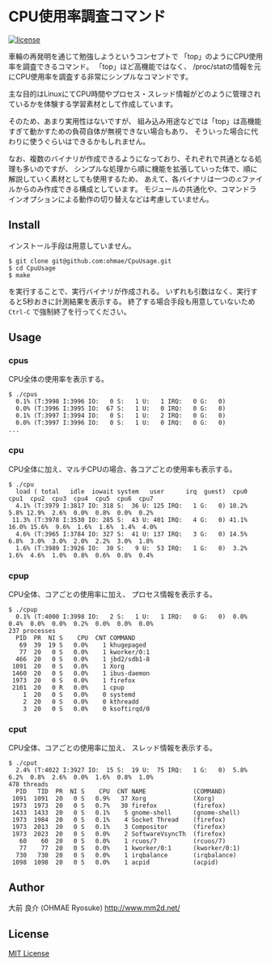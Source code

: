 # CPU使用率調査コマンド
[![license](https://img.shields.io/github/license/mashape/apistatus.svg)](./LICENSE)

車輪の再発明を通じて勉強しようというコンセプトで
「top」のようにCPU使用率を調査できるコマンド。
「top」ほど高機能ではなく、
/proc/statの情報を元にCPU使用率を調査する非常にシンプルなコマンドです。

主な目的はLinuxにてCPU時間やプロセス・スレッド情報がどのように管理されているかを体験する学習素材として作成しています。

そのため、あまり実用性はないですが、
組み込み用途などでは「top」は高機能すぎて動かすための負荷自体が無視できない場合もあり、
そういった場合に代わりに使うぐらいはできるかもしれません。

なお、複数のバイナリが作成できるようになっており、それぞれで共通となる処理も多いのですが、
シンプルな処理から順に機能を拡張していった体で、順に解説していく素材としても使用するため、
あえて、各バイナリは一つの.cファイルからのみ作成できる構成としています。
モジュールの共通化や、コマンドラインオプションによる動作の切り替えなどは考慮していません。

## Install
インストール手段は用意していません。

```
$ git clone git@github.com:ohmae/CpuUsage.git
$ cd CpuUsage
$ make
```
を実行することで、実行バイナリが作成される。
いずれも引数はなく、実行すると5秒おきに計測結果を表示する。
終了する場合手段も用意していないため `Ctrl-C` で強制終了を行ってください。

## Usage
### cpus
CPU全体の使用率を表示する。
```
$ ./cpus
  0.1% (T:3998 I:3996 IO:   0 S:   1 U:   1 IRQ:   0 G:   0)
  0.0% (T:3996 I:3995 IO:  67 S:   1 U:   0 IRQ:   0 G:   0)
  0.1% (T:3997 I:3994 IO:   0 S:   1 U:   2 IRQ:   0 G:   0)
  0.0% (T:3997 I:3996 IO:   0 S:   1 U:   0 IRQ:   0 G:   0)
...
```

### cpu
CPU全体に加え、マルチCPUの場合、各コアごとの使用率も表示する。

```
$ ./cpu
  load ( total   idle  iowait system   user      irq  guest)  cpu0  cpu1  cpu2  cpu3  cpu4  cpu5  cpu6  cpu7
  4.1% (T:3979 I:3817 IO: 318 S:  36 U: 125 IRQ:   1 G:   0) 10.2%  5.8% 12.9%  2.6%  0.0%  0.8%  0.0%  0.2%
 11.3% (T:3978 I:3530 IO: 285 S:  43 U: 401 IRQ:   4 G:   0) 41.1% 16.0% 15.6%  9.6%  1.6%  1.6%  1.4%  4.0%
  4.6% (T:3965 I:3784 IO: 327 S:  41 U: 137 IRQ:   3 G:   0) 14.5%  6.8%  3.0%  3.0%  2.0%  2.2%  3.0%  1.8%
  1.6% (T:3989 I:3926 IO:  30 S:   9 U:  53 IRQ:   1 G:   0)  3.2%  1.6%  4.6%  1.0%  0.8%  0.6%  0.8%  0.4%
```

### cpup
CPU全体、コアごとの使用率に加え、
プロセス情報を表示する。

```
$ ./cpup
  0.1% (T:4000 I:3998 IO:   2 S:   1 U:   1 IRQ:   0 G:   0)  0.0%  0.4%  0.0%  0.0%  0.2%  0.0%  0.0%  0.0%
237 processes
  PID  PR  NI S    CPU  CNT COMMAND
   69  39  19 S   0.0%    1 khugepaged
   77  20   0 S   0.0%    1 kworker/0:1
  466  20   0 S   0.0%    1 jbd2/sdb1-8
 1091  20   0 S   0.0%    1 Xorg
 1460  20   0 S   0.0%    1 ibus-daemon
 1973  20   0 S   0.0%    1 firefox
 2101  20   0 R   0.0%    1 cpup
    1  20   0 S   0.0%    0 systemd
    2  20   0 S   0.0%    0 kthreadd
    3  20   0 S   0.0%    0 ksoftirqd/0
```

### cput
CPU全体、コアごとの使用率に加え、
スレッド情報を表示する。

```
$ ./cput
  2.4% (T:4022 I:3927 IO:  15 S:  19 U:  75 IRQ:   1 G:   0)  5.8%  6.2%  0.8%  2.6%  0.0%  1.6%  0.8%  1.0%
478 threads
  PID   TID  PR  NI S    CPU  CNT NAME             (COMMAND)
 1091  1091  20   0 S   0.9%   37 Xorg             (Xorg)
 1973  1973  20   0 S   0.7%   30 firefox          (firefox)
 1433  1433  20   0 S   0.1%    5 gnome-shell      (gnome-shell)
 1973  1984  20   0 S   0.1%    4 Socket Thread    (firefox)
 1973  2013  20   0 S   0.1%    3 Compositor       (firefox)
 1973  2023  20   0 S   0.0%    2 SoftwareVsyncTh  (firefox)
   60    60  20   0 S   0.0%    1 rcuos/7          (rcuos/7)
   77    77  20   0 S   0.0%    1 kworker/0:1      (kworker/0:1)
  730   730  20   0 S   0.0%    1 irqbalance       (irqbalance)
 1098  1098  20   0 S   0.0%    1 acpid            (acpid)
```

## Author
大前 良介 (OHMAE Ryosuke)
http://www.mm2d.net/

## License
[MIT License](https://github.com/ohmae/CpuUsage/blob/master/LICENSE.txt)
